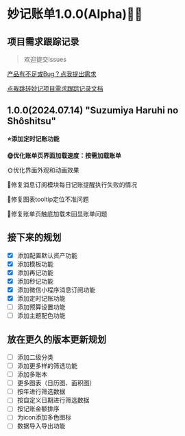 # 妙记账单1.0.0(Alpha)🎉🎉

## 项目需求跟踪记录
> 欢迎提交Issues

[产品有不足或Bug？点我提出需求](https://siu9p6v1zlb.feishu.cn/share/base/form/shrcnNwskrIIk1t1IkOMgG4gisd)

[点我跳转妙记项目需求跟踪记录文档](https://siu9p6v1zlb.feishu.cn/sheets/PkB9sXr2RhzY7KttdQ3cjwjXnyj?from=from_copylink)

## 1.0.0(2024.07.14) "Suzumiya Haruhi no Shôshitsu"
**⭐添加定时记账功能**

**🌞优化账单页界面加载速度：按需加载账单**

🌞优化界面外观和动画效果

🔧修复消息订阅模块每日记账提醒执行失败的情况

🔧修复图表tooltip定位不准问题

🔧修复账单页触底加载未回显账单问题


## 接下来的规划
- [x] 添加配置默认资产功能
- [x] 添加模板功能
- [x] 添加再记功能
- [x] 添加秒记功能
- [x] 添加微信小程序消息订阅功能
- [x] 添加定时记账功能
- [ ] 添加预算设置功能
- [ ] 添加主题配色功能

## 放在更久的版本更新规划
- [ ] 添加二级分类
- [ ] 添加更多样的筛选功能
- [ ] 添加多账本
- [ ] 更多图表（日历图、面积图）
- [ ] 按年进行筛选数据
- [ ] 按自定义日期进行筛选数据
- [ ] 按记账金额排序
- [ ] 为icon添加多色图标
- [ ] 数据导入导出功能
